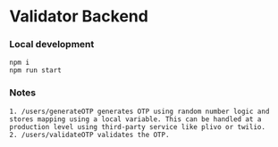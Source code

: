 # Validator Backend

### Local development

```
npm i
npm run start
```

### Notes

```
1. /users/generateOTP generates OTP using random number logic and stores mapping using a local variable. This can be handled at a production level using third-party service like plivo or twilio.
2. /users/validateOTP validates the OTP.
```